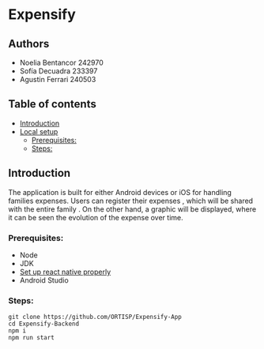 # Expensify

## Authors
- Noelia Bentancor 242970
- Sofía Decuadra 233397
- Agustin Ferrari 240503

## Table of contents
- [Introduction](#introduction)
- [Local setup](#local-setup)
  - [Prerequisites:](#prerequisites)
  - [Steps:](#steps)
## Introduction

The application is built for either Android devices or iOS for handling families expenses. 
Users can register their expenses , which will be shared with the entire family . On the other hand, a graphic will be displayed, where it can be seen the evolution of the expense over time.

### Prerequisites:
- Node
- JDK
- [Set up react native properly](https://reactnative.dev/docs/environment-setup)
- Android Studio

### Steps:
```
git clone https://github.com/ORTISP/Expensify-App
cd Expensify-Backend
npm i
npm run start
```

